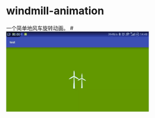 # windmill-animation
一个简单地风车旋转动画。
#![image](https://github.com/liangsaifei/windmill-animation/blob/master/r.gif) 

